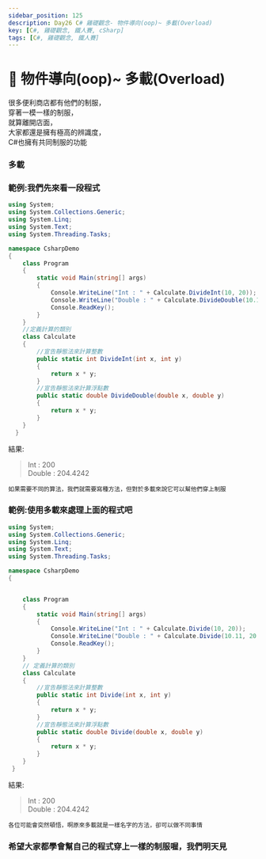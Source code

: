 ```yaml
---
sidebar_position: 125
description: Day26 C# 雞礎觀念- 物件導向(oop)~ 多載(Overload)
key: [C#, 雞礎觀念, 鐵人賽, cSharp]
tags: [C#, 雞礎觀念, 鐵人賽]
---
```


# 🤖 物件導向(oop)~ 多載(Overload)
很多便利商店都有他們的制服，<br/>
穿著一模一樣的制服，<br/>
就算離開店面，<br/>
大家都還是擁有極高的辨識度，<br/>
C#也擁有共同制服的功能

### 多載

### 範例:我們先來看一段程式

```csharp
using System;
using System.Collections.Generic;
using System.Linq;
using System.Text;
using System.Threading.Tasks;

namespace CsharpDemo
{
    class Program
    {
        static void Main(string[] args)
        {
            Console.WriteLine("Int : " + Calculate.DivideInt(10, 20));
            Console.WriteLine("Double : " + Calculate.DivideDouble(10.11, 20.22));
            Console.ReadKey();
        }
    }
    //定義計算的類別
    class Calculate
    {
        //宣告靜態法來計算整數
        public static int DivideInt(int x, int y)
        {
            return x * y;
        }
        //宣告靜態法來計算浮點數
        public static double DivideDouble(double x, double y)
        {
            return x * y;
        }
    }
  }
```

結果:

> Int : 200<br/>
> Double : 204.4242

`如果需要不同的算法，我們就需要寫種方法，但對於多載來說它可以幫他們穿上制服`

### 範例:使用多載來處理上面的程式吧

```csharp
using System;
using System.Collections.Generic;
using System.Linq;
using System.Text;
using System.Threading.Tasks;

namespace CsharpDemo
{


    class Program
    {
        static void Main(string[] args)
        {
            Console.WriteLine("Int : " + Calculate.Divide(10, 20));
            Console.WriteLine("Double : " + Calculate.Divide(10.11, 20.22));
            Console.ReadKey();
        }
    }
    // 定義計算的類別
    class Calculate
    {
        //宣告靜態法來計算整數
        public static int Divide(int x, int y)
        {
            return x * y;
        }
        //宣告靜態法來計算浮點數
        public static double Divide(double x, double y)
        {
            return x * y;
        }
    }
 }
```

結果:

> Int : 200<br/>
> Double : 204.4242

`各位可能會突然頓悟，啊原來多載就是一樣名字的方法，卻可以做不同事情`

### 希望大家都學會幫自己的程式穿上一樣的制服喔，我們明天見
